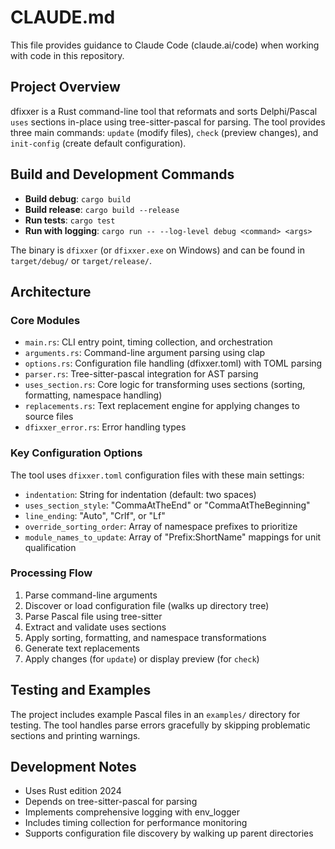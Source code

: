 # CLAUDE.md

This file provides guidance to Claude Code (claude.ai/code) when working with code in this repository.

## Project Overview

dfixxer is a Rust command-line tool that reformats and sorts Delphi/Pascal `uses` sections in-place using tree-sitter-pascal for parsing. The tool provides three main commands: `update` (modify files), `check` (preview changes), and `init-config` (create default configuration).

## Build and Development Commands

- **Build debug**: `cargo build`
- **Build release**: `cargo build --release`
- **Run tests**: `cargo test`
- **Run with logging**: `cargo run -- --log-level debug <command> <args>`

The binary is `dfixxer` (or `dfixxer.exe` on Windows) and can be found in `target/debug/` or `target/release/`.

## Architecture

### Core Modules

- `main.rs`: CLI entry point, timing collection, and orchestration
- `arguments.rs`: Command-line argument parsing using clap
- `options.rs`: Configuration file handling (dfixxer.toml) with TOML parsing
- `parser.rs`: Tree-sitter-pascal integration for AST parsing
- `uses_section.rs`: Core logic for transforming uses sections (sorting, formatting, namespace handling)
- `replacements.rs`: Text replacement engine for applying changes to source files
- `dfixxer_error.rs`: Error handling types

### Key Configuration Options

The tool uses `dfixxer.toml` configuration files with these main settings:
- `indentation`: String for indentation (default: two spaces)
- `uses_section_style`: "CommaAtTheEnd" or "CommaAtTheBeginning"
- `line_ending`: "Auto", "Crlf", or "Lf"
- `override_sorting_order`: Array of namespace prefixes to prioritize
- `module_names_to_update`: Array of "Prefix:ShortName" mappings for unit qualification

### Processing Flow

1. Parse command-line arguments
2. Discover or load configuration file (walks up directory tree)
3. Parse Pascal file using tree-sitter
4. Extract and validate uses sections
5. Apply sorting, formatting, and namespace transformations
6. Generate text replacements
7. Apply changes (for `update`) or display preview (for `check`)

## Testing and Examples

The project includes example Pascal files in an `examples/` directory for testing. The tool handles parse errors gracefully by skipping problematic sections and printing warnings.

## Development Notes

- Uses Rust edition 2024
- Depends on tree-sitter-pascal for parsing
- Implements comprehensive logging with env_logger
- Includes timing collection for performance monitoring
- Supports configuration file discovery by walking up parent directories